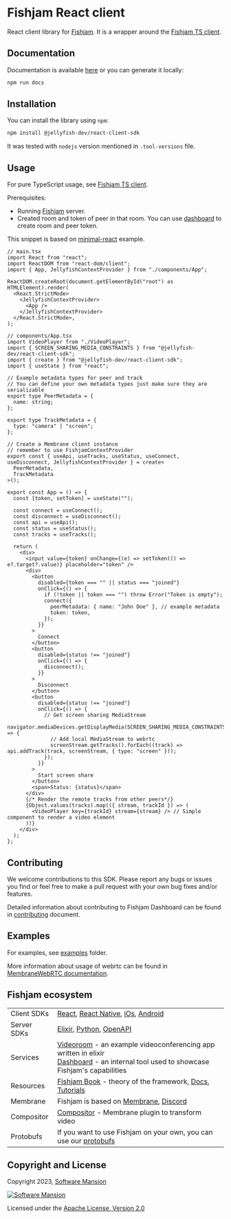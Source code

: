 # Fishjam React client

React client library for [Fishjam](https://github.com/fishjam-dev/fishjam).
It is a wrapper around
the [Fishjam TS client](https://github.com/fishjam-dev/ts-client-sdk).

## Documentation

Documentation is available [here](https://fishjam-dev.github.io/react-client-sdk/) or you can generate it locally:

```bash
npm run docs
```

## Installation

You can install the library using `npm`:

```bash
npm install @jellyfish-dev/react-client-sdk
```

It was tested with `nodejs` version mentioned in `.tool-versions` file.

## Usage

For pure TypeScript usage,
see [Fishjam TS client](https://github.com/fishjam-dev/ts-client-sdk).

Prerequisites:

- Running [Fishjam](https://github.com/fishjam-dev/fishjam) server.
- Created room and token of peer in that room.
  You can use [dashboard](https://github.com/fishjam-dev/fishjam-dashboard) to create room and peer token.

This snippet is based
on [minimal-react](https://github.com/fishjam-dev/react-client-sdk/tree/main/examples/minimal-react) example.

```tsx
// main.tsx
import React from "react";
import ReactDOM from "react-dom/client";
import { App, JellyfishContextProvider } from "./components/App";

ReactDOM.createRoot(document.getElementById("root") as HTMLElement).render(
  <React.StrictMode>
    <JellyfishContextProvider>
      <App />
    </JellyfishContextProvider>
  </React.StrictMode>,
);

// components/App.tsx
import VideoPlayer from "./VideoPlayer";
import { SCREEN_SHARING_MEDIA_CONSTRAINTS } from "@jellyfish-dev/react-client-sdk";
import { create } from "@jellyfish-dev/react-client-sdk";
import { useState } from "react";

// Example metadata types for peer and track
// You can define your own metadata types just make sure they are serializable
export type PeerMetadata = {
  name: string;
};

export type TrackMetadata = {
  type: "camera" | "screen";
};

// Create a Membrane client instance
// remember to use FishjamContextProvider
export const { useApi, useTracks, useStatus, useConnect, useDisconnect, JellyfishContextProvider } = create<
  PeerMetadata,
  TrackMetadata
>();

export const App = () => {
  const [token, setToken] = useState("");

  const connect = useConnect();
  const disconnect = useDisconnect();
  const api = useApi();
  const status = useStatus();
  const tracks = useTracks();

  return (
    <div>
      <input value={token} onChange={(e) => setToken(() => e?.target?.value)} placeholder="token" />
      <div>
        <button
          disabled={token === "" || status === "joined"}
          onClick={() => {
            if (!token || token === "") throw Error("Token is empty");
            connect({
              peerMetadata: { name: "John Doe" }, // example metadata
              token: token,
            });
          }}
        >
          Connect
        </button>
        <button
          disabled={status !== "joined"}
          onClick={() => {
            disconnect();
          }}
        >
          Disconnect
        </button>
        <button
          disabled={status !== "joined"}
          onClick={() => {
            // Get screen sharing MediaStream
            navigator.mediaDevices.getDisplayMedia(SCREEN_SHARING_MEDIA_CONSTRAINTS).then((screenStream) => {
              // Add local MediaStream to webrtc
              screenStream.getTracks().forEach((track) => api.addTrack(track, screenStream, { type: "screen" }));
            });
          }}
        >
          Start screen share
        </button>
        <span>Status: {status}</span>
      </div>
      {/* Render the remote tracks from other peers*/}
      {Object.values(tracks).map(({ stream, trackId }) => (
        <VideoPlayer key={trackId} stream={stream} /> // Simple component to render a video element
      ))}
    </div>
  );
};
```

## Contributing

We welcome contributions to this SDK. Please report any bugs or issues you find or feel free to make a pull request with your own bug fixes and/or features.

Detailed information about contributing to Fishjam Dashboard can be found in [contributing](./CONTRIBUTING.md) document.

## Examples

For examples, see [examples](https://github.com/fishjam-dev/react-client-sdk/tree/main/examples) folder.

More information about usage of webrtc can be found
in [MembraneWebRTC documentation](https://fishjam-dev.github.io/membrane-webrtc-js/).

## Fishjam ecosystem

|             |                                                                                                                                                                                                                                                      |
| ----------- |------------------------------------------------------------------------------------------------------------------------------------------------------------------------------------------------------------------------------------------------------|
| Client SDKs | [React](https://github.com/fishjam-dev/react-client-sdk), [React Native](https://github.com/fishjam-dev/react-native-client-sdk), [iOs](https://github.com/fishjam-dev/ios-client-sdk), [Android](https://github.com/fishjam-dev/android-client-sdk) |
| Server SDKs | [Elixir](https://github.com/fishjam-dev/elixir_server_sdk), [Python](https://github.com/fishjam-dev/python-server-sdk), [OpenAPI](https://fishjam-dev.github.io/fishjam-docs/api_reference/rest_api)                                                                                                                  |
| Services    | [Videoroom](https://github.com/fishjam-dev/fishjam-videoroom) - an example videoconferencing app written in elixir <br/> [Dashboard](https://github.com/fishjam-dev/fishjam-dashboard) - an internal tool used to showcase Fishjam's capabilities    |
| Resources   | [Fishjam Book](https://fishjam-dev.github.io/book/) - theory of the framework, [Docs](https://fishjam-dev.github.io/fishjam-docs/), [Tutorials](https://github.com/fishjam-dev/fishjam-clients-tutorials)                                            |
| Membrane    | Fishjam is based on [Membrane](https://membrane.stream/), [Discord](https://discord.gg/nwnfVSY)                                                                                                                                                      |
| Compositor  | [Compositor](https://github.com/membraneframework/membrane_video_compositor_plugin) - Membrane plugin to transform video                                                                                                                             |
| Protobufs   | If you want to use Fishjam on your own, you can use our [protobufs](https://github.com/fishjam-dev/protos)                                                                                                                                           |

## Copyright and License

Copyright 2023, [Software Mansion](https://swmansion.com/?utm_source=git&utm_medium=readme&utm_campaign=fishjam)

[![Software Mansion](https://logo.swmansion.com/logo?color=white&variant=desktop&width=200&tag=membrane-github)](https://swmansion.com/?utm_source=git&utm_medium=readme&utm_campaign=fishjam)

Licensed under the [Apache License, Version 2.0](LICENSE)
